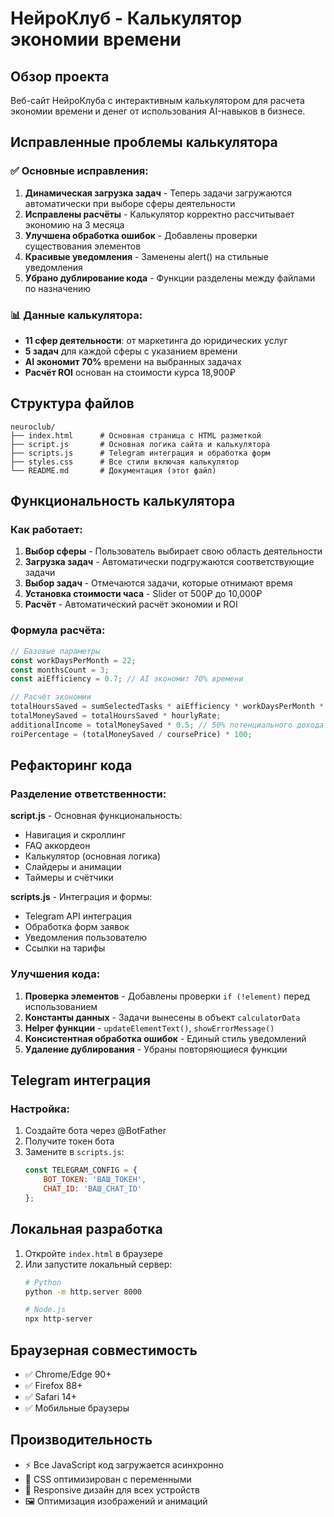 # НейроКлуб - Калькулятор экономии времени

## Обзор проекта

Веб-сайт НейроКлуба с интерактивным калькулятором для расчета экономии времени и денег от использования AI-навыков в бизнесе.

## Исправленные проблемы калькулятора

### ✅ Основные исправления:

1. **Динамическая загрузка задач** - Теперь задачи загружаются автоматически при выборе сферы деятельности
2. **Исправлены расчёты** - Калькулятор корректно рассчитывает экономию на 3 месяца
3. **Улучшена обработка ошибок** - Добавлены проверки существования элементов
4. **Красивые уведомления** - Заменены alert() на стильные уведомления
5. **Убрано дублирование кода** - Функции разделены между файлами по назначению

### 📊 Данные калькулятора:

- **11 сфер деятельности**: от маркетинга до юридических услуг
- **5 задач** для каждой сферы с указанием времени
- **AI экономит 70%** времени на выбранных задачах
- **Расчёт ROI** основан на стоимости курса 18,900₽

## Структура файлов

```
neuroclub/
├── index.html      # Основная страница с HTML разметкой
├── script.js       # Основная логика сайта и калькулятора
├── scripts.js      # Telegram интеграция и обработка форм
├── styles.css      # Все стили включая калькулятор
└── README.md       # Документация (этот файл)
```

## Функциональность калькулятора

### Как работает:

1. **Выбор сферы** - Пользователь выбирает свою область деятельности
2. **Загрузка задач** - Автоматически подгружаются соответствующие задачи
3. **Выбор задач** - Отмечаются задачи, которые отнимают время
4. **Установка стоимости часа** - Slider от 500₽ до 10,000₽
5. **Расчёт** - Автоматический расчёт экономии и ROI

### Формула расчёта:

```javascript
// Базовые параметры
const workDaysPerMonth = 22;
const monthsCount = 3;
const aiEfficiency = 0.7; // AI экономит 70% времени

// Расчёт экономии
totalHoursSaved = sumSelectedTasks * aiEfficiency * workDaysPerMonth * monthsCount;
totalMoneySaved = totalHoursSaved * hourlyRate;
additionalIncome = totalMoneySaved * 0.5; // 50% потенциального дохода
roiPercentage = (totalMoneySaved / coursePrice) * 100;
```

## Рефакторинг кода

### Разделение ответственности:

**script.js** - Основная функциональность:
- Навигация и скроллинг
- FAQ аккордеон
- Калькулятор (основная логика)
- Слайдеры и анимации
- Таймеры и счётчики

**scripts.js** - Интеграция и формы:
- Telegram API интеграция
- Обработка форм заявок
- Уведомления пользователю
- Ссылки на тарифы

### Улучшения кода:

1. **Проверка элементов** - Добавлены проверки `if (!element)` перед использованием
2. **Константы данных** - Задачи вынесены в объект `calculatorData`
3. **Helper функции** - `updateElementText()`, `showErrorMessage()`
4. **Консистентная обработка ошибок** - Единый стиль уведомлений
5. **Удаление дублирования** - Убраны повторяющиеся функции

## Telegram интеграция

### Настройка:

1. Создайте бота через @BotFather
2. Получите токен бота
3. Замените в `scripts.js`:
   ```javascript
   const TELEGRAM_CONFIG = {
       BOT_TOKEN: 'ВАШ_ТОКЕН',
       CHAT_ID: 'ВАШ_CHAT_ID'
   };
   ```

## Локальная разработка

1. Откройте `index.html` в браузере
2. Или запустите локальный сервер:
   ```bash
   # Python
   python -m http.server 8000
   
   # Node.js
   npx http-server
   ```

## Браузерная совместимость

- ✅ Chrome/Edge 90+
- ✅ Firefox 88+
- ✅ Safari 14+
- ✅ Мобильные браузеры

## Производительность

- ⚡ Все JavaScript код загружается асинхронно
- 🎨 CSS оптимизирован с переменными
- 📱 Responsive дизайн для всех устройств
- 🖼️ Оптимизация изображений и анимаций 